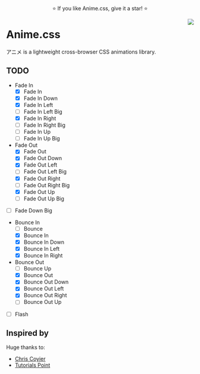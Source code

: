 <p align="center">
  ⭐️ If you like Anime.css, give it a star! ⭐️
</p>

<img src="https://github.com/animecss/anime.css/blob/master/anime.png" align="right" />

# Anime.css

アニメ is a lightweight cross-browser CSS animations library.

## TODO

* Fade In
  * [x] Fade In
  * [x] Fade In Down
  * [x] Fade In Left
  * [ ] Fade In Left Big
  * [x] Fade In Right
  * [ ] Fade In Right Big
  * [ ] Fade In Up
  * [ ] Fade In Up Big

* Fade Out
  * [x] Fade Out
  * [x] Fade Out Down
  * [x] Fade Out Left
  * [ ] Fade Out Left Big
  * [x] Fade Out Right
  * [ ] Fade Out Right Big
  * [x] Fade Out Up
  * [ ] Fade Out Up Big

* [ ] Fade Down Big

* Bounce In
  * [ ] Bounce
  * [x] Bounce In
  * [x] Bounce In Down
  * [x] Bounce In Left
  * [x] Bounce In Right

* Bounce Out
  * [ ] Bounce Up
  * [x] Bounce Out
  * [x] Bounce Out Down
  * [x] Bounce Out Left
  * [x] Bounce Out Right
  * [ ] Bounce Out Up

* [ ] Flash

## Inspired by

Huge thanks to:

* [Chris Coyier](https://github.com/chriscoyier)
* [Tutorials Point](https://www.tutorialspoint.com/css/css_animation.htm)
